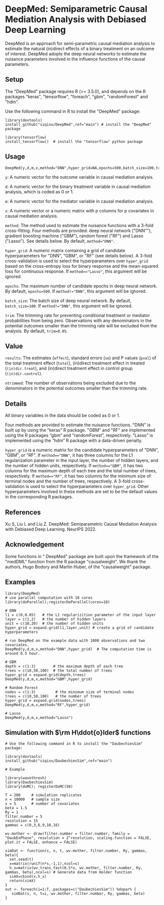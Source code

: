 # DeepMed: Semiparametric Causal Mediation Analysis with Debiased Deep Learning
DeepMed is an approach for semi-parametric causal mediation analysis to estimate the natural (in)direct effects of a binary treatment on an outcome of interest. DeepMed adopts the deep neural networks to estimate the nuisance parameters involved in the influence functions of the causal parameters.


## Setup
The "DeepMed" package requires R (>= 3.5.0), and depends on the R packages "keras", "tensorflow", "foreach", "gbm", "randomForest" and "hdm". 

Use the following command in R to install the "DeepMed" package:
```
library(devtools)
install_github("siqixu/DeepMed",ref="main") # install the "DeepMed" package

library(tensorflow)
install_tensorflow()  # install the "tensorflow" python package
```


## Usage
```
DeepMed(y,d,m,x,method="DNN",hyper_grid=NA,epochs=500,batch_size=100,trim=0.05)
```
`y`: A numeric vector for the outcome variable in causal mediation analysis.

`d`: A numeric vector for the binary treatment variable in causal mediation analysis, which is coded as 0 or 1.

`m`: A numeric vector for the mediator variable in causal mediation analysis.

`x`: A numeric vector or a numeric matrix with p columns for p covariates in causal mediation analysis.

`method`: The method used to estimate the nuisance functions with a 3-fold cross-fitting. Four methods are provided: deep neural network ("DNN""), gradient boosting machine ("GBM"), random forest ("RF") and Lasso ("Lasso"). See details below. By default, `method="DNN"`.

`hyper_grid`: A numeric matrix containing a grid of candidate hyperparameters for "DNN", "GBM", or "RF" (see details below). A 3-fold cross-validation is used to select the hyperparameters over `hyper_grid` based on the cross-entropy loss for binary response and the mean-squared loss for continuous response. If `method=="Lasso"`, this argument will be ignored.

`epochs`: The maximum number of candidate epochs in deep neural network. By default, `epochs=500`. If `method!="DNN"`, this argument will be ignored.

`batch_size`: The batch size of deep neural network. By default, `batch_size=100`. If `method!="DNN"`, this argument will be ignored.
  
`trim`: The trimming rate for preventing conditional treatment or mediator probabilities from being zero. Observations with any denominators in the potential outcomes smaller than the trimming rate will be excluded from the analysis. By default, `trim=0.05`.

## Value
`results`: The estimates (`effect`), standard errors (`se`) and P values (`pval`) of the total treatment effect (`total`), (in)direct treatment effect in treated (`(in)dir.treat`), and (in)direct treatment effect in control group (`(in)dir.control`).
 
`ntrimmed`: The number of observations being excluded due to the denominators in the potential outcomes smaller than the trimming rate. 


## Details
All binary variables in the data should be coded as 0 or 1.

Four methods are provided to estimate the nuisance functions. "DNN" is built up by using the "keras" R package. "GBM" and "RF" are implemented using the R packages “gbm” and “randomForest”, respectively. "Lasso" is implemented using the “hdm” R package with a data-driven penalty.

`hyper_grid` is a numeric matrix for the candidate hyperparameters of "DNN", "GBM", or "RF". If `method=="DNN"`, it has three columns for the L1 regularization parameter in the input layer, the number of hidden layers, and the number of hidden units, respectively. If `method=="GBM"`, it has two columns for the maximum depth of each tree and the total number of trees, respectively. If `method=="RF"`, it has two columns for the minimum size of terminal nodes and the number of trees, respectively. A 3-fold cross-validation is used to select the hyperparameters over `hyper_grid`. Other hyperparameters involved in these methods are set to be the default values in the corresponding R packages.


## References
Xu S, Liu L and Liu Z. DeepMed: Semiparametric Causal Mediation Analysis with Debiased Deep Learning. NeurIPS 2022.


## Acknowledgement
Some functions in " DeepMed" package are built upon the framework of the "medDML" function from the R package "causalweight". We thank the authors, Hugo Bodory and Martin Huber, of the "causalweight" package.


## Examples
```
library(DeepMed)
# use parallel computation with 10 cores
library(doParallel);registerDoParallel(cores=10)

# DNN
l1 = c(0,0.05)   # the L1 regularizition parameter of the input layer
layer = c(1,2)   # the number of hidden layers
unit = c(10,20)  # the number of hidden units
hyper_grid = expand.grid(l1,layer,unit) # create a grid of candidate hyperparameters

# run DeepMed on the example data with 1000 observations and two covariates.
DeepMed(y,d,m,x,method="DNN",hyper_grid)  # The computation time is around 0.5 hour.

# GBM
depth = c(1:3)        # the maximum depth of each tree
trees = c(10,50,100)  # the total number of trees
hyper_grid = expand.grid(depth,trees)
DeepMed(y,d,m,x,method="GBM",hyper_grid)

# Random Forest
nodes = c(1:3)         # the minimum size of terminal nodes
trees = c(10,50,100)   # the number of trees
hyper_grid = expand.grid(nodes,trees)
DeepMed(y,d,m,x,method="RF",hyper_grid)

# Lasso
DeepMed(y,d,m,x,method="Lasso")
```

## Simulation with $\rm H\ddot{o}lder$ functions
```
# Use the following command in R to install the "DaubechiesSim" package:

library(devtools)
install_github("siqixu/DaubechiesSim",ref="main") 

# Example

library(wavethresh)
library(DaubechiesSim)
library(doMC); registerDoMC(50)

T = 200     # simulation replicates
n = 10000   # sample size
s = 5       # number of covariates 
beta = 1.5
Ry = 1
filter.number = 5
resolution = 15
gammas = c(0,3,6,9,10,16)

wv.mother <- draw(filter.number = filter.number, family = "DaubExPhase", resolution = 2^resolution, scaling.function = FALSE, plot.it = FALSE, enhance = FALSE)

simDat <- function(s, n, t, wv.mother, filter.number, Ry, gammas, beta){
  set.seed(t)  
  x=matrix(runif(n*s,-1,1),ncol=s) 
  h_x=matrix(wv_trans_fast(0.5*x, wv.mother, filter.number, Ry, gammas, beta),ncol=s) # Generate data from Holder function
  simX=cbind(x,h_x)
  return(simX)
}
out <- foreach(i=1:T,.packages=c("DaubechiesSim")) %dopar% {
   simDat(s, n, t=i, wv.mother, filter.number, Ry, gammas, beta)
}

```
  
   
